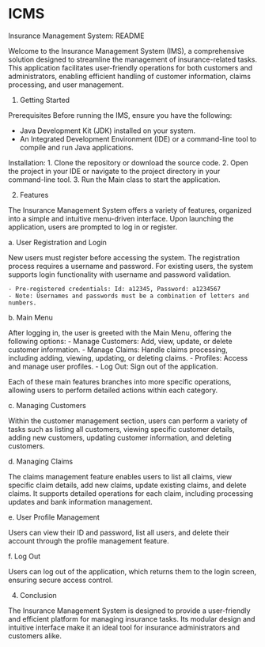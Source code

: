 # ICMS
Insurance Management System: README

Welcome to the Insurance Management System (IMS), a comprehensive solution designed to streamline the management of insurance-related tasks. This application facilitates user-friendly operations for both customers and administrators, enabling efficient handling of customer information, claims processing, and user management.

1. Getting Started

Prerequisites
Before running the IMS, ensure you have the following:

- Java Development Kit (JDK) installed on your system.
- An Integrated Development Environment (IDE) or a command-line tool to compile and run Java applications.

Installation:
    1. Clone the repository or download the source code.
    2. Open the project in your IDE or navigate to the project directory in your command-line tool.
    3. Run the Main class to start the application.

2. Features

The Insurance Management System offers a variety of features, organized into a simple and intuitive menu-driven interface. Upon launching the application, users are prompted to log in or register.

a. User Registration and Login

New users must register before accessing the system. The registration process requires a username and password. For existing users, the system supports login functionality with username and password validation.

    - Pre-registered credentials: Id: a12345, Password: a1234567
    - Note: Usernames and passwords must be a combination of letters and numbers.

b. Main Menu
    
After logging in, the user is greeted with the Main Menu, offering the following options:
    - Manage Customers: Add, view, update, or delete customer information.
    - Manage Claims: Handle claims processing, including adding, viewing, updating, or deleting claims.
    - Profiles: Access and manage user profiles.
    - Log Out: Sign out of the application.
    
Each of these main features branches into more specific operations, allowing users to perform detailed actions within each category.

c. Managing Customers
    
Within the customer management section, users can perform a variety of tasks such as listing all customers, viewing specific customer details, adding new customers, updating customer information, and deleting customers.

d. Managing Claims
    
The claims management feature enables users to list all claims, view specific claim details, add new claims, update existing claims, and delete claims. It supports detailed operations for each claim, including processing updates and bank information management.

e. User Profile Management
    
Users can view their ID and password, list all users, and delete their account through the profile management feature.

f. Log Out
    
Users can log out of the application, which returns them to the login screen, ensuring secure access control.

4. Conclusion

The Insurance Management System is designed to provide a user-friendly and efficient platform for managing insurance tasks. Its modular design and intuitive interface make it an ideal tool for insurance administrators and customers alike.
